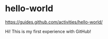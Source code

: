 # hello-world

https://guides.github.com/activities/hello-world/

Hi! This is my first experience with GitHub!
